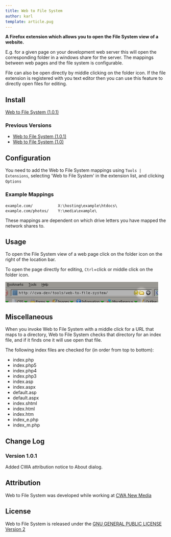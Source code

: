 ```yaml
---
title: Web to File System
author: karl
template: article.pug
---
```


**A Firefox extension which allows you to open the File System view of a website.**

E.g. for a given page on your development web server this will open the corresponding folder in a windows share for the server. The mappings between web pages and the file system is configurable.

File can also be open directly by middle clicking on the folder icon. If the file extension is registered with you text editor then you can use this feature to directly open files for editing.

## Install

[Web to File System (1.0.1)](web-to-file-system.xpi)

### Previous Versions

*   [Web to File System (1.0.1)](web-to-file-system.1.0.1.xpi)
*   [Web to File System (1.0)](web-to-file-system.1.0.xpi)

## Configuration

You need to add the Web to File System mappings using `Tools | Extensions`, selecting 'Web to File System' in the extension list, and clicking `Options`

### Example Mappings

```
example.com/           X:\hosting\example\htdocs\
example.com/photos/    Y:\media\example\
```

These mappings are dependent on which drive letters you have mapped the network shares to.

## Usage

To open the File System view of a web page click on the folder icon on the right of the location bar.

To open the page directly for editing, `Ctrl`+click or middle click on the folder icon.

![Image:WebToFileSystem.png](WebToFileSystem.png)

## Miscellaneous

When you invoke Web to File System with a middle click for a URL that maps to a directory, Web to File System checks that directory for an index file, and if it finds one it will use open that file.

The following index files are checked for (in order from top to bottom):

*   index.php
*   index.php5
*   index.php4
*   index.php3
*   index.asp
*   index.aspx
*   default.asp
*   default.aspx
*   index.shtml
*   index.html
*   index.htm
*   index_e.php
*   index_m.php

## Change Log

### Version 1.0.1

Added CWA attribution notice to About dialog.

## Attribution

Web to File System was developed while working at [CWA New Media](http://www.cwa.co.nz)

## License

Web to File System is released under the [GNU GENERAL PUBLIC LICENSE Version 2](http://www.gnu.org/copyleft/gpl.html)
